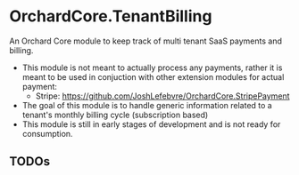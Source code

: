 # OrchardCore.TenantBilling
An Orchard Core module to keep track of multi tenant SaaS payments and billing.

- This module is not meant to actually process any payments, rather it is meant to be used in conjuction with other extension modules for actual payment:
    - Stripe: https://github.com/JoshLefebvre/OrchardCore.StripePayment   
- The goal of this module is to handle generic information related to a tenant's monthly billing cycle (subscription based)
- This module is still in early stages of development and is not ready for consumption.

## TODOs
